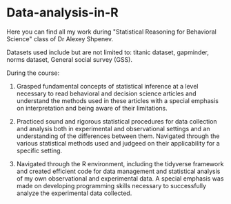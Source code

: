 # Data-analysis-in-R

Here you can find all my work during "Statistical Reasoning for Behavioral Science" class of Dr Alexey Shpenev. 

Datasets used include but are not limited to: titanic dataset, gapminder, norms dataset, General social survey (GSS).

During the course: 
1. Grasped fundamental concepts of statistical inference at a level necessary to read behavioral and 
decision science articles and understand the methods used in these articles with a special emphasis on 
interpretation and being aware of their limitations. 
 
2. Practiced sound and rigorous statistical procedures for data collection and analysis both in 
experimental and observational settings and an understanding of the differences between them. Navigated
through the various statistical methods used and judgeed on their applicability for a specific setting.  
 
3. Navigated through the R environment, including the tidyverse framework and created efficient 
code for data management and statistical analysis of my own observational and experimental 
data. A special emphasis was made on developing programming skills necessary to 
successfully analyze the experimental data collected. 
